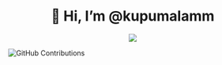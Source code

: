 <h1 align="center">
  👋 Hi, I’m @kupumalamm
</h1>
<p align="center">
  <a href="https://git.io/typing-svg"><img src="https://readme-typing-svg.herokuapp.com?font=prompt&size=25&duration=3000&lines=Bwrak+Bwrak+Bwrak+Bwrak+Bwrak"></a>
</p>

![GitHub Contributions](https://github-readme-streak-stats.herokuapp.com/?user=kupumalamm&theme=merko)
